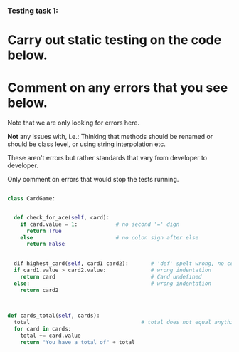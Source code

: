 ### Testing task 1:

# Carry out static testing on the code below.
# Comment on any errors that you see below.

Note that we are only looking for errors here.

**Not** any issues with, i.e.: 
Thinking that methods should be renamed or should be class level, or using string interpolation etc. 

These aren't errors but rather standards that vary from developer to developer. 

Only comment on errors that would stop the tests running.

```python

class CardGame:


  def check_for_ace(self, card):
    if card.value = 1:            # no second '=' dign
      return True
    else                          # no colon sign after else
      return False
   

  dif highest_card(self, card1 card2):       # 'def' spelt wrong, no comma between the card1 and card2
  if card1.value > card2.value:              # wrong indentation
    return card                              # Card undefined
  else:                                      # wrong indentation                   
    return card2
  


def cards_total(self, cards):
  total                                   # total does not equal anything
  for card in cards:
    total += card.value
    return "You have a total of" + total
  
```
